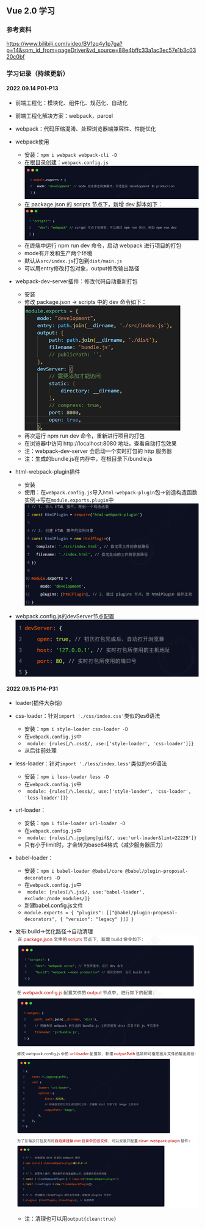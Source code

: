 ## Vue 2.0 学习

### 参考资料 
https://www.bilibili.com/video/BV1zq4y1p7ga?p=14&spm_id_from=pageDriver&vd_source=88e4bffc33a1ac3ec57e1b3c0320c0bf

### 学习记录（持续更新）
#### 2022.09.14 P01-P13
- 前端工程化：模块化、组件化、规范化、自动化
- 前端工程化解决方案：webpack，parcel
- webpack：代码压缩混淆、处理浏览器端兼容性、性能优化
- webpack使用
  - 安装：`npm i webpack webpack-cli -D`
  - 在根目录创建：`webpack.config.js`
   ![](20220914-20220918/images/webpack.config.js.png)
  - 在 package.json 的 scripts 节点下，新增 dev 脚本如下：
   ![](20220914-20220918/images/package.json.png)
  - 在终端中运行 npm run dev 命令，启动 webpack 进行项目的打包
  - mode有开发和生产两个环境
  - 默认从`src/index.js`打包到`dist/main.js`
  - 可以用entry修改打包对象，output修改输出路径

- webpack-dev-server插件：修改代码自动重新打包 
  - 安装
  - 修改 package.json -> scripts 中的 dev 命令如下：
   ![](20220914-20220918/images/webpack-dev-server插件配置.png)
  - 再次运行 npm run dev 命令，重新进行项目的打包
  - 在浏览器中访问 http://localhost:8080 地址，查看自动打包效果
  - 注：webpack-dev-server 会启动一个实时打包的 http 服务器
  - 注：生成的bundle.js在内存中，在根目录下/bundle.js

- html-webpack-plugin插件
  - 安装
  - 使用：在`webpack.config.js`导入`html-webpack-plugin`包->创造构造函数实例->写在`module.exports.plugin`中
   ![](20220914-20220918/images/html-webpack-plugin插件配置.png)

- webpack.config.js的devServer节点配置
 ![](20220914-20220918/images/webpack的devServer节点配置.png) 

 #### 2022.09.15 P14-P31
- loader(插件大杂烩)
- css-loader：针对`import './css/index.css'`类似的es6语法
  - 安装：`npm i style-loader css-loader -D`
  - 在`webpack.config.js`中
  - ` module: {rules[/\.css$/, use:['style-loader', 'css-loader']]}`
  - 从后往前处理
- less-loader：针对`import './less/index.less'`类似的es6语法
  - 安装：`npm i less-loader less -D`
  - 在`webpack.config.js`中
  - ` module: {rules[/\.less$/, use:['style-loader', 'css-loader', 'less-loader']]}`
- url-loader：
  - 安装：`npm i file-loader url-loader -D`
  - 在`webpack.config.js`中
  - ` module: {rules[/\.jpg|png|gif$/, use:'url-loader&limt=22229']}`
  - 只有小于limit时，才会转为base64格式（减少服务器压力）
- babel-loader：
  - 安装：`npm i babel-loader @babel/core @babel/plugin-proposal-decorators -D`
  - 在`webpack.config.js`中
  - ` module: {rules[/\.js$/, use:'babel-loader', exclude:/node_modules/]}`
  - 新建babel.config.js文件
  - `module.exports = {
    "plugins": [["@babel/plugin-proposal-decorators", { "version": "legacy" }]]
}`

- 发布:build->优化路径->自动清理
   ![](20220914-20220915/images/webpack发布1.png)
   ![](20220914-20220915/images/webpack发布2.png)
   ![](20220914-20220915/images/webpack发布3.png)
   ![](20220914-20220915/images/webpack发布4.png)
  - 注：清理也可以用`output{clean:true}`